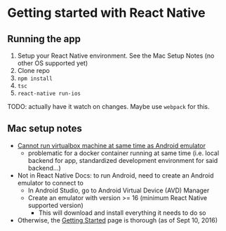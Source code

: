 # Getting started with React Native

## Running the app

1. Setup your React Native environment. See the Mac Setup Notes (no other OS supported yet)
1. Clone repo
1. `npm install`
1. `tsc`
1. `react-native run-ios`

TODO: actually have it watch on changes. Maybe use `webpack` for this.

## Mac setup notes

* [Cannot run virtualbox machine at same time as Android emulator](https://www.virtualbox.org/ticket/14294)
    * problematic for a docker container running at same time (i.e. local backend for app,
        standardized development environment for said backend...)
* Not in React Native Docs: to run Android, need to create an Android emulator to connect to
    * In Android Studio, go to Android Virtual Device (AVD) Manager
    * Create an emulator with version >= 16 (minimum React Native supported version)
        * This will download and install everything it needs to do so
* Otherwise, the [Getting Started](https://facebook.github.io/react-native/docs/getting-started.html)
    page is thorough (as of Sept 10, 2016)
